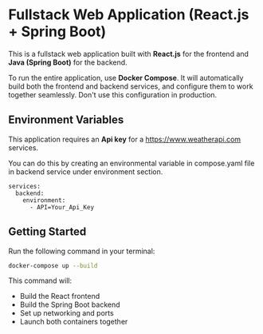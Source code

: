 # Fullstack Web Application (React.js + Spring Boot)

This is a fullstack web application built with **React.js** for the frontend and **Java (Spring Boot)** for the backend.

To run the entire application, use **Docker Compose**. It will automatically build both the frontend and backend services, and configure them to work together seamlessly.
Don't use this configuration in production.

## Environment Variables

This application requires an **Api key** for a https://www.weatherapi.com services.

You can do this by creating an environmental variable in compose.yaml file in backend service under environment section.

```
services:
  backend:
    environment:
      - API=Your_Api_Key
```



## Getting Started

Run the following command in your terminal:

```bash
docker-compose up --build
```
This command will:
- Build the React frontend
- Build the Spring Boot backend
- Set up networking and ports
- Launch both containers together
